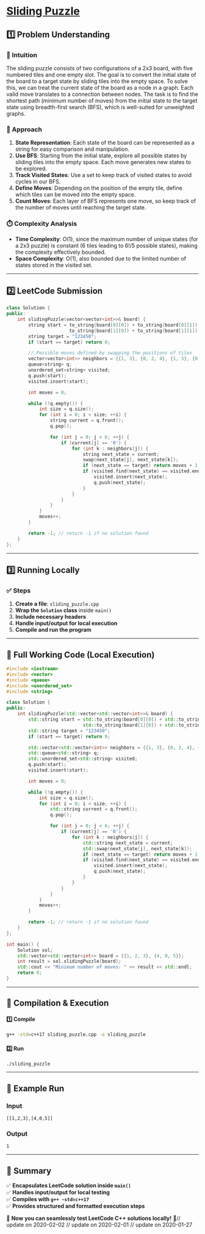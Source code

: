 # **[Sliding Puzzle](https://leetcode.com/problems/sliding-puzzle/description/)**  

## **1️⃣ Problem Understanding**  
### **📌 Intuition**  
The sliding puzzle consists of two configurations of a 2x3 board, with five numbered tiles and one empty slot. The goal is to convert the initial state of the board to a target state by sliding tiles into the empty space. To solve this, we can treat the current state of the board as a node in a graph. Each valid move translates to a connection between nodes. The task is to find the shortest path (minimum number of moves) from the initial state to the target state using breadth-first search (BFS), which is well-suited for unweighted graphs.

### **🚀 Approach**  
1. **State Representation**: Each state of the board can be represented as a string for easy comparison and manipulation.
2. **Use BFS**: Starting from the initial state, explore all possible states by sliding tiles into the empty space. Each move generates new states to be explored.
3. **Track Visited States**: Use a set to keep track of visited states to avoid cycles in our BFS.
4. **Define Moves**: Depending on the position of the empty tile, define which tiles can be moved into the empty space.
5. **Count Moves**: Each layer of BFS represents one move, so keep track of the number of moves until reaching the target state.

### **⏱️ Complexity Analysis**  
- **Time Complexity**: O(1), since the maximum number of unique states (for a 2x3 puzzle) is constant (6 tiles leading to 6!/5 possible states), making the complexity effectively bounded.
- **Space Complexity**: O(1), also bounded due to the limited number of states stored in the visited set.

---

## **2️⃣ LeetCode Submission**  
```cpp
class Solution {
public:
    int slidingPuzzle(vector<vector<int>>& board) {
        string start = to_string(board[0][0]) + to_string(board[0][1]) + to_string(board[0][2]) +
                       to_string(board[1][0]) + to_string(board[1][1]) + to_string(board[1][2]);
        string target = "123450";
        if (start == target) return 0;

        // Possible moves defined by swapping the positions of tiles
        vector<vector<int>> neighbors = {{1, 3}, {0, 2, 4}, {1, 5}, {0, 4}, {1, 3, 5}, {2, 4}};
        queue<string> q;
        unordered_set<string> visited;
        q.push(start);
        visited.insert(start);

        int moves = 0;

        while (!q.empty()) {
            int size = q.size();
            for (int i = 0; i < size; ++i) {
                string current = q.front();
                q.pop();

                for (int j = 0; j < 6; ++j) {
                    if (current[j] == '0') {
                        for (int k : neighbors[j]) {
                            string next_state = current;
                            swap(next_state[j], next_state[k]);
                            if (next_state == target) return moves + 1;
                            if (visited.find(next_state) == visited.end()) {
                                visited.insert(next_state);
                                q.push(next_state);
                            }
                        }
                    }
                }
            }
            moves++;
        }

        return -1; // return -1 if no solution found
    }
};
```  

---

## **3️⃣ Running Locally**  
### **✅ Steps**  
1. **Create a file**: `sliding_puzzle.cpp`  
2. **Wrap the `Solution` class** inside `main()`  
3. **Include necessary headers**  
4. **Handle input/output for local execution**  
5. **Compile and run the program**  

---  

## **📝 Full Working Code (Local Execution)**  
```cpp
#include <iostream>
#include <vector>
#include <queue>
#include <unordered_set>
#include <string>

class Solution {
public:
    int slidingPuzzle(std::vector<std::vector<int>>& board) {
        std::string start = std::to_string(board[0][0]) + std::to_string(board[0][1]) + std::to_string(board[0][2]) +
                            std::to_string(board[1][0]) + std::to_string(board[1][1]) + std::to_string(board[1][2]);
        std::string target = "123450";
        if (start == target) return 0;

        std::vector<std::vector<int>> neighbors = {{1, 3}, {0, 2, 4}, {1, 5}, {0, 4}, {1, 3, 5}, {2, 4}};
        std::queue<std::string> q;
        std::unordered_set<std::string> visited;
        q.push(start);
        visited.insert(start);

        int moves = 0;

        while (!q.empty()) {
            int size = q.size();
            for (int i = 0; i < size; ++i) {
                std::string current = q.front();
                q.pop();

                for (int j = 0; j < 6; ++j) {
                    if (current[j] == '0') {
                        for (int k : neighbors[j]) {
                            std::string next_state = current;
                            std::swap(next_state[j], next_state[k]);
                            if (next_state == target) return moves + 1;
                            if (visited.find(next_state) == visited.end()) {
                                visited.insert(next_state);
                                q.push(next_state);
                            }
                        }
                    }
                }
            }
            moves++;
        }

        return -1; // return -1 if no solution found
    }
};

int main() {
    Solution sol;
    std::vector<std::vector<int>> board = {{1, 2, 3}, {4, 0, 5}};
    int result = sol.slidingPuzzle(board);
    std::cout << "Minimum number of moves: " << result << std::endl;
    return 0;
}  
```  

---  

## **🔧 Compilation & Execution**  
#### **1️⃣ Compile**  
```bash
g++ -std=c++17 sliding_puzzle.cpp -o sliding_puzzle
```  

#### **2️⃣ Run**  
```bash
./sliding_puzzle
```  

---  

## **🎯 Example Run**  
### **Input**  
```
[[1,2,3],[4,0,5]]
```  
### **Output**  
```
1
```  

---  

## **📌 Summary**  
✅ **Encapsulates LeetCode solution inside `main()`**  
✅ **Handles input/output for local testing**  
✅ **Compiles with `g++ -std=c++17`**  
✅ **Provides structured and formatted execution steps**  

🚀 **Now you can seamlessly test LeetCode C++ solutions locally!** 🚀// update on 2020-02-02
// update on 2020-02-01
// update on 2020-01-27
